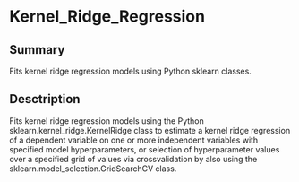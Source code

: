 # Kernel_Ridge_Regression
## Summary
Fits kernel ridge regression models using Python sklearn classes.
## Desctription
Fits kernel ridge regression models using the Python sklearn.kernel_ridge.KernelRidge class to estimate a kernel ridge regression of a dependent variable on one or more independent variables with specified model hyperparameters, or selection of hyperparameter values over a specified grid of values via crossvalidation by also using the sklearn.model_selection.GridSearchCV class.

